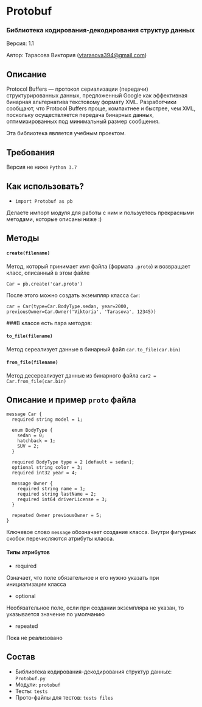 # Protobuf
### Библиотека кодирования-декодирования структур данных
 Версия: 1.1
 
 Автор: Тарасова Виктория (vtarasova394@gmail.com)
## Описание
Protocol Buffers — протокол сериализации (передачи) структурированных данных, предложенный Google как эффективная бинарная альтернатива текстовому формату XML. Разработчики сообщают, что Protocol Buffers проще, компактнее и быстрее, чем XML, поскольку осуществляется передача бинарных данных, оптимизированных под минимальный размер сообщения.

Эта библиотека является учебным проектом.

## Требования 
Версия не ниже `Python 3.7`

## Как использовать?
- `import Protobuf as pb` 

Делаете импорт модуля для работы с ним и пользуетесь прекрасными методами, 
которые описаны ниже :)

## Методы

#### `create(filename)`
Метод, который принимает имя файла (формата `.proto`) и возвращает
класс, описанный в этом файле

`Car = pb.create('car.proto')`

После этого можно создать экземпляр класса `Car`: 

`car = Car(type=Car.BodyType.sedan, year=2000,
          previousOwner=Car.Owner('Viktoria', 'Tarasova', 12345))`

###В классе есть пара методов:

#### `to_file(filename)`

Метод сереализует данные в бинарный файл
`car.to_file(car.bin)`
#### `from_file(filename)`
Метод десереализует данные из бинарного файла
`car2 = Сar.from_file(car.bin)`


## Описание и пример `proto` файла
```
message Car {
  required string model = 1;

  enum BodyType {
    sedan = 0;
    hatchback = 1;
    SUV = 2;
  }

  required BodyType type = 2 [default = sedan];
  optional string color = 3;
  required int32 year = 4;

  message Owner {
    required string name = 1;
    required string lastName = 2; 
    required int64 driverLicense = 3;
  }

  repeated Owner previousOwner = 5;
}
```
Ключевое слово `message` обозначает создание класса. 
Внутри фигурных скобок перечисляются атрибуты класса.

#### Типы атрибутов 
- required

Означает, что поле обязательное и его нужно указать при инициализации класса

- optional 

Необязательное поле, если при создании экземпляра не указан, то указывается значение по умолчанию 

- repeated 

Пока не реализовано

## Состав
- Библиотека кодирования-декодирования структур данных: `Protobuf.py`
- Модули: `protobuf`
- Тесты: `tests`
- Прото-файлы для тестов: `tests files`
